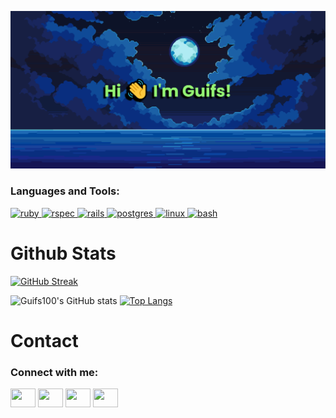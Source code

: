 <!--
**Guifs100/guifs100** is a ✨ _special_ ✨ repository because its `README.md` (this file) appears on your GitHub profile.

Here are some ideas to get you started:

- 🔭 I’m currently working on ...
- 🌱 I’m currently learning ...
- 👯 I’m looking to collaborate on ...
- 🤔 I’m looking for help with ...
- 💬 Ask me about ...
- 📫 How to reach me: ...   
- 😄 Pronouns: ...
- ⚡ Fun fact: ...
-->

[![MasterHead](https://github.com/Guifs100/guifs100/blob/main/header_oficial.png)](https://github.com/Guifs100)

<h3 align="left">Languages and Tools:</h3>
<p align="left"> <a href="https://www.ruby-lang.org/en/documentation/" target="_blank"> <img src="https://cdn.jsdelivr.net/gh/devicons/devicon@latest/icons/ruby/ruby-original.svg" alt="ruby" width="40" height="40"/> </a> <a href="https://rspec.info/" target="_blank"> <img src="https://cdn.jsdelivr.net/gh/devicons/devicon@latest/icons/rspec/rspec-original.svg" alt="rspec" width="40" height="40"/> </a> <a href="https://rubyonrails.org/" target="_blank"> <img src="https://cdn.jsdelivr.net/gh/devicons/devicon@latest/icons/rails/rails-original-wordmark.svg" alt="rails" width="40" height="40"/> </a> <a href="https://www.postgresql.org/" target="_blank"> <img src="https://cdn.jsdelivr.net/gh/devicons/devicon@latest/icons/postgresql/postgresql-original.svg" alt="postgres" width="40" height="40"/> </a> <a href="https://www.linux.org/" target="_blank"> <img src="https://cdn.jsdelivr.net/gh/devicons/devicon@latest/icons/linux/linux-original.svg" alt="linux" width="40" height="40"/> </a> <a href="https://www.gnu.org/software/bash/" target="_blank"> <img src="https://cdn.jsdelivr.net/gh/devicons/devicon@latest/icons/bash/bash-original.svg" alt="bash" width="40" height="40"/> </a> </p>

# Github Stats

<!-- [![GitHub Streak](https://github-readme-streak-stats.herokuapp.coma/?user=Guifs100)](https://git.io/streak-stats) -->
[![GitHub Streak](http://github-readme-streak-stats.herokuapp.com?user=guifs100&theme=dark&hide_border=true&short_numbers=true&date_format=M%20j%5B%2C%20Y%5D&mode=weekly)](https://git.io/streak-stats)

![Guifs100's GitHub stats](https://github-readme-stats.vercel.app/api?username=guifs100&show=prs_merged,prs_merged_percentage&show_icons=true&theme=merko&show_owner=true&line_height=38)
[![Top Langs](https://github-readme-stats.vercel.app/api/top-langs/?username=guifs100&layout=donut&langs_count=10)](https://github.com/guifs100/github-readme-stats)

# Contact
<h3 align="left">Connect with me:</h3>
<p align="left">
<a href="your link" target="blank"><img align="center" src="https://cdn.jsdelivr.net/npm/simple-icons@3.0.1/icons/twitter.svg" alt="" height="30" width="40" /></a>
<a href="your link" target="blank"><img align="center" src="https://cdn.jsdelivr.net/npm/simple-icons@3.0.1/icons/linkedin.svg" alt="" height="30" width="40" /></a>
<a href="your link" target="blank"><img align="center" src="https://cdn.jsdelivr.net/npm/simple-icons@3.0.1/icons/instagram.svg" alt="" height="30" width="40" /></a>
<a href="your link" target="blank"><img align="center" src="https://cdn.jsdelivr.net/npm/simple-icons@3.0.1/icons/youtube.svg" alt="" height="30" width="40" /></a>
</p>